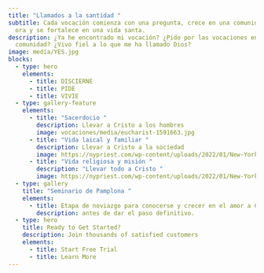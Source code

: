 ```yaml
---
title: "Llamados a la santidad "
subtitle: Cada vocación comienza con una pregunta, crece en una comunidad que
  ora y se fortalece en una vida santa.
description: ¿Ya he encontrado mi vocación? ¿Pido por las vocaciones en mi
  comunidad? ¿Vivo fiel a lo que me ha llamado Dios?
image: media/YES.jpg
blocks:
  - type: hero
    elements:
      - title: DISCIERNE
      - title: PIDE
      - title: VIVIE
  - type: gallery-feature
    elements:
      - title: "Sacerdocio "
        description: Llevar a Cristo a los hombres
        image: vocaciones/media/eucharist-1591663.jpg
      - title: "Vida laical y familiar "
        description: Llevar a Cristo a la sociedad
        image: https://nypriest.com/wp-content/uploads/2022/01/New-York-Priest-2.jpg
      - title: "Vida religiosa y misión "
        description: "Llevar todo a Cristo "
        image: https://nypriest.com/wp-content/uploads/2022/01/New-York-Priest-3.jpg
  - type: gallery
    title: "Seminario de Pamplona "
    elements:
      - title: Etapa de noviazgo para conocerse y crecer en el amor a Cristo
        description: antes de dar el paso definitivo.
  - type: hero
    title: Ready to Get Started?
    description: Join thousands of satisfied customers
    elements:
      - title: Start Free Trial
      - title: Learn More
---
```


